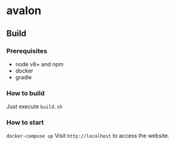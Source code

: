 # avalon

## Build

### Prerequisites

+ node v8+ and npm
+ docker
+ gradle

### How to build

Just execute `build.sh`

### How to start

`docker-compose up`
Visit `http://localhost` to access the website.